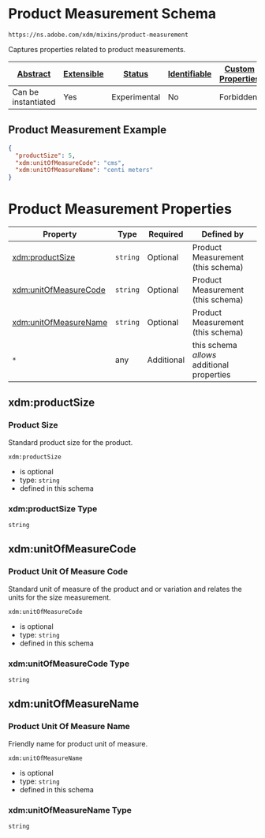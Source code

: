 
# Product Measurement Schema

```
https://ns.adobe.com/xdm/mixins/product-measurement
```

Captures properties related to product measurements.

| [Abstract](../../../abstract.md) | [Extensible](../../../extensions.md) | [Status](../../../status.md) | [Identifiable](../../../id.md) | [Custom Properties](../../../extensions.md) | [Additional Properties](../../../extensions.md) | Defined In |
|----------------------------------|--------------------------------------|------------------------------|--------------------------------|---------------------------------------------|-------------------------------------------------|------------|
| Can be instantiated | Yes | Experimental | No | Forbidden | Permitted | [fieldgroups/product/product-measurement.schema.json](fieldgroups/product/product-measurement.schema.json) |

## Product Measurement Example
```json
{
  "productSize": 5,
  "xdm:unitOfMeasureCode": "cms",
  "xdm:unitOfMeasureName": "centi meters"
}
```

# Product Measurement Properties

| Property | Type | Required | Defined by |
|----------|------|----------|------------|
| [xdm:productSize](#xdmproductsize) | `string` | Optional | Product Measurement (this schema) |
| [xdm:unitOfMeasureCode](#xdmunitofmeasurecode) | `string` | Optional | Product Measurement (this schema) |
| [xdm:unitOfMeasureName](#xdmunitofmeasurename) | `string` | Optional | Product Measurement (this schema) |
| `*` | any | Additional | this schema *allows* additional properties |

## xdm:productSize
### Product Size

Standard product size for the product.

`xdm:productSize`
* is optional
* type: `string`
* defined in this schema

### xdm:productSize Type


`string`






## xdm:unitOfMeasureCode
### Product Unit Of Measure Code

Standard unit of measure of the product and or variation and relates the units for the size measurement.

`xdm:unitOfMeasureCode`
* is optional
* type: `string`
* defined in this schema

### xdm:unitOfMeasureCode Type


`string`






## xdm:unitOfMeasureName
### Product Unit Of Measure Name

Friendly name for product unit of measure.

`xdm:unitOfMeasureName`
* is optional
* type: `string`
* defined in this schema

### xdm:unitOfMeasureName Type


`string`






